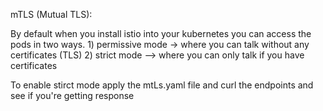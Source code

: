 mTLS (Mutual TLS):

By default when you install istio into your kubernetes you can access the pods in two ways.
    1) permissive mode  -> where you can talk without any certificates (TLS)
    2) strict mode --> where you can only talk if you have certificates
  
To enable stirct mode apply the mtLs.yaml file and curl the endpoints and see if you're getting response
